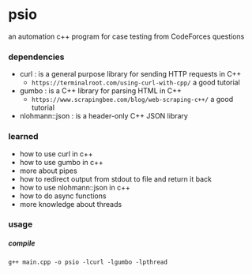# psio
an automation c++ program for case testing from CodeForces questions  

### dependencies
- curl : is  a general purpose library for sending HTTP requests in C++
    - `https://terminalroot.com/using-curl-with-cpp/`   a good tutorial
- gumbo : is a C++ library for parsing HTML in C++ 
    - `https://www.scrapingbee.com/blog/web-scraping-c++/`   a good tutorial
- nlohmann::json : is a header-only C++ JSON library

### learned 
- how to use curl in c++
- how to use gumbo in c++
- more about pipes 
- how to redirect output from stdout to file and return it back 
- how to use nlohmann::json in c++
- how to do async functions 
- more knowledge about threads
### usage 
##### compile
```
g++ main.cpp -o psio -lcurl -lgumbo -lpthread
```
